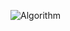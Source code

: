 ![Algorithm](https://images-na.ssl-images-amazon.com/images/W/IMAGERENDERING_521856-T1/images/I/61R4FLZNrRL._AC_UL210_SR210,210_.jpg)
